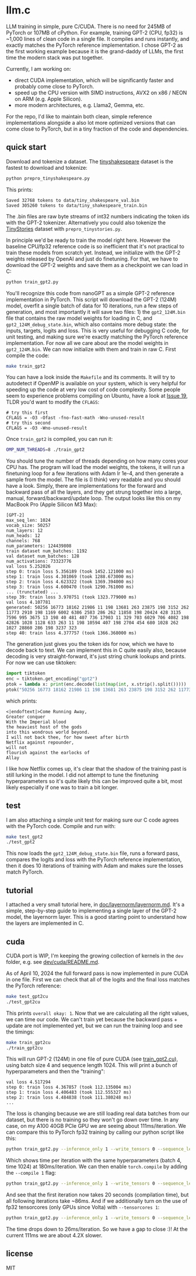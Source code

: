 # llm.c

LLM training in simple, pure C/CUDA. There is no need for 245MB of PyTorch or 107MB of cPython. For example, training GPT-2 (CPU, fp32) is ~1,000 lines of clean code in a single file. It compiles and runs instantly, and exactly matches the PyTorch reference implementation. I chose GPT-2 as the first working example because it is the grand-daddy of LLMs, the first time the modern stack was put together.

Currently, I am working on:

- direct CUDA implementation, which will be significantly faster and probably come close to PyTorch.
- speed up the CPU version with SIMD instructions, AVX2 on x86 / NEON on ARM (e.g. Apple Silicon).
- more modern architectures, e.g. Llama2, Gemma, etc.

For the repo, I'd like to maintain both clean, simple reference implementations alongside a also lot more optimized versions that can come close to PyTorch, but in a tiny fraction of the code and dependencies.

## quick start

Download and tokenize a dataset. The [tinyshakespeare](https://raw.githubusercontent.com/karpathy/char-rnn/master/data/tinyshakespeare/input.txt) dataset is the fastest to download and tokenize:

```bash
python prepro_tinyshakespeare.py
```

This prints:

```
Saved 32768 tokens to data/tiny_shakespeare_val.bin
Saved 305260 tokens to data/tiny_shakespeare_train.bin
```

The .bin files are raw byte streams of int32 numbers indicating the token ids with the GPT-2 tokenizer. Alternatively you could also tokenize the [TinyStories](https://huggingface.co/datasets/roneneldan/TinyStories) dataset with `prepro_tinystories.py`.

In principle we'd be ready to train the model right here. However the baseline CPU/fp32 reference code is so inefficient that it's not practical to train these models from scratch yet. Instead, we initialize with the GPT-2 weights released by OpenAI and just do finetuning. For that, we have to download the GPT-2 weights and save them as a checkpoint we can load in C:

```bash
python train_gpt2.py
```

You'll recognize this code from nanoGPT as a simple GPT-2 reference implementation in PyTorch. This script will download the GPT-2 (124M) model, overfit a single batch of data for 10 iterations, run a few steps of generation, and most importantly it will save two files: 1) the `gpt2_124M.bin` file that contains the raw model weights for loading in C, and `gpt2_124M_debug_state.bin`, which also contains more debug state: the inputs, targets, logits and loss. This is very useful for debugging C code, for unit testing, and making sure we're exactly matching the PyTorch reference implementation. For now all we care about are the model weights in `gpt2_124M.bin`. We can now initialize with them and train in raw C. First compile the code:

```bash
make train_gpt2
```

You can have a look inside the `Makefile` and its comments. It will try to autodetect if OpenMP is available on your system, which is very helpful for speeding up the code at very low cost of code complexity. Some people seem to experience problems compiling on Ubuntu, have a look at [Issue 19](https://github.com/karpathy/llm.c/issues/19), TLDR you'd want to modify the `CFLAGS`:

```
# try this first
CFLAGS = -O3 -Ofast -fno-fast-math -Wno-unused-result
# try this second
CFLAGS = -O3 -Wno-unused-result
```

Once `train_gpt2` is compiled, you can run it:

```bash
OMP_NUM_THREADS=8 ./train_gpt2
```

You should tune the number of threads depending on how many cores your CPU has. The program will load the model weights, the tokens, it will run a finetuning loop for a few iterations with Adam lr 1e-4, and then generate a sample from the model. The file is (I think) very readable and you should have a look. Simply, there are implementations for the forward and backward pass of all the layers, and they get strung together into a large, manual, forward/backward/update loop. The output looks like this on my MacBook Pro (Apple Silicon M3 Max):

```
[GPT-2]
max_seq_len: 1024
vocab_size: 50257
num_layers: 12
num_heads: 12
channels: 768
num_parameters: 124439808
train dataset num_batches: 1192
val dataset num_batches: 128
num_activations: 73323776
val loss 5.252026
step 0: train loss 5.356189 (took 1452.121000 ms)
step 1: train loss 4.301069 (took 1288.673000 ms)
step 2: train loss 4.623322 (took 1369.394000 ms)
step 3: train loss 4.600470 (took 1290.761000 ms)
... (trunctated) ...
step 39: train loss 3.970751 (took 1323.779000 ms)
val loss 4.107781
generated: 50256 16773 18162 21986 11 198 13681 263 23875 198 3152 262 11773 2910 198 1169 6002 6386 2583 286 262 11858 198 20424 428 3135 7596 995 3675 13 198 40 481 407 736 17903 11 329 703 6029 706 4082 198 42826 1028 1128 633 263 11 198 10594 407 198 2704 454 680 1028 262 1027 28860 286 198 3237 323
step 40: train loss 4.377757 (took 1366.368000 ms)
```

The generation just gives you the token ids for now, which we have to decode back to text. We can implement this in C quite easily also, because decoding is very straight-forward, it's just string chunk lookups and prints. For now we can use tiktoken:

```python
import tiktoken
enc = tiktoken.get_encoding("gpt2")
ptok = lambda x: print(enc.decode(list(map(int, x.strip().split()))))
ptok("50256 16773 18162 21986 11 198 13681 263 23875 198 3152 262 11773 2910 198 1169 6002 6386 2583 286 262 11858 198 20424 428 3135 7596 995 3675 13 198 40 481 407 736 17903 11 329 703 6029 706 4082 198 42826 1028 1128 633 263 11 198 10594 407 198 2704 454 680 1028 262 1027 28860 286 198 3237 323")
```

which prints:

```
<|endoftext|>Come Running Away,
Greater conquer
With the Imperial blood
the heaviest host of the gods
into this wondrous world beyond.
I will not back thee, for how sweet after birth
Netflix against repounder,
will not
flourish against the earlocks of
Allay
```

I like how Netflix comes up, it's clear that the shadow of the training past is still lurking in the model. I did not attempt to tune the finetuning hyperparameters so it's quite likely this can be improved quite a bit, most likely especially if one was to train a bit longer.

## test

I am also attaching a simple unit test for making sure our C code agrees with the PyTorch code. Compile and run with:

```bash
make test_gpt2
./test_gpt2
```

This now loads the `gpt2_124M_debug_state.bin` file, runs a forward pass, compares the logits and loss with the PyTorch reference implementation, then it does 10 iterations of training with Adam and makes sure the losses match PyTorch.

## tutorial

I attached a very small tutorial here, in [doc/layernorm/layernorm.md](doc/layernorm/layernorm.md). It's a simple, step-by-step guide to implementing a single layer of the GPT-2 model, the layernorm layer. This is a good starting point to understand how the layers are implemented in C.

## cuda

CUDA port is WIP, I'm keeping the growing collection of kernels in the `dev` folder, e.g. see [dev/cuda/README.md](dev/cuda/README.md).

As of April 10, 2024 the full forward pass is now implemented in pure CUDA in one file. First we can check that all of the logits and the final loss matches the PyTorch reference:

```bash
make test_gpt2cu
./test_gpt2cu
```

This prints `overall okay: 1`. Now that we are calculating all the right values, we can time our code. We can't train yet because the backward pass + update are not implemented yet, but we can run the training loop and see the timings:

```bash
make train_gpt2cu
./train_gpt2cu
```

This will run GPT-2 (124M) in one file of pure CUDA (see [train_gpt2.cu](train_gpt2.cu)), using batch size 4 and sequence length 1024. This will print a bunch of hyperparameters and then the "training":

```
val loss 4.517294
step 0: train loss 4.367857 (took 112.135004 ms)
step 1: train loss 4.406483 (took 112.555327 ms)
step 2: train loss 4.484838 (took 111.380248 ms)
...
```

The loss is changing because we are still loading real data batches from our dataset, but there is no training so they won't go down over time. In any case, on my A100 40GB PCIe GPU we are seeing about 111ms/iteration. We can compare this to PyTorch fp32 training by calling our python script like this:

```bash
python train_gpt2.py --inference_only 1 --write_tensors 0 --sequence_length 1024 --batch_size 4
```

Which shows time per iteration with the same hyperparameters (batch 4, time 1024) at 180ms/iteration. We can then enable `torch.compile` by adding the `--compile 1` flag:

```bash
python train_gpt2.py --inference_only 1 --write_tensors 0 --sequence_length 1024 --batch_size 4 --compile 1
```

And see that the first iteration now takes 20 seconds (compilation time), but all following iterations take ~86ms. And if we additionally turn on the use of fp32 tensorcores (only GPUs since Volta) with `--tensorcores 1`:

```bash
python train_gpt2.py --inference_only 1 --write_tensors 0 --sequence_length 1024 --batch_size 4 --compile 1 --tensorcores 1
```

The time drops down to 26ms/iteration. So we have a gap to close :)! At the current 111ms we are about 4.2X slower.

## license

MIT